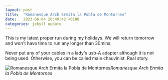 ```yaml
---
layout: post
title:  "Romanesque Arch Ermita la Pobla de Montornes"
date:   2023-06-04 20:49:42 +0100
categories: jekyll update
---
```


This is my latest proper run during my holidays. We will return tomorrow and won't have time to run any longer than 30mins.  

Never put any of your cables in a lady's usb-A adapter although it is not being used. Otherwise, you can be called male chauvinist. Real story.


![Romanesque Arch Ermita la Pobla de Montornes](https://lh3.googleusercontent.com/pw/AJFCJaU6RfwSXh9PMZoCS3m1B9u9f0cw2SPcOvdMzC0rKcsh-3rQw5EkkgDe2OBhj0LG4SDAYgXT0NLnHVrqiRrSkkzg-gRyFw_Zq5gDOVRVlCTwvnWWC_4=w2400)*Romanesque Arch Ermita la Pobla de Montornes*&nbsp;



[jekyll-docs]: https://jekyllrb.com/docs/home
[jekyll-gh]:   https://github.com/jekyll/jekyll
[jekyll-talk]: https://talk.jekyllrb.com/


